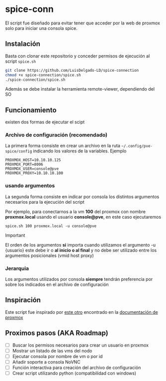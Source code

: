 # spice-conn
El script fue diseñado para evitar tener que acceder por la web de proxmox solo para iniciar una consola spice.

## Instalación

Basta con clonar este repositorio y conceder permisos de ejecución al script `spice.sh`

``` bash
git clone https://github.com/LuisDelgado-LD/spice-connection
chmod +x spice-connection/spice.sh
./spice-connection/spice.sh
```

Además se debe instalar la herramienta remote-viewer, dependiendo del SO

## Funcionamiento

existen dos formas de ejecutar el scipt

### Archivo de configuración (recomendado)

La primera forma consiste en crear un archivo en la ruta `~/.config/pve-spice/config` indicando los valores de la variables. Ejemplo

```config 
PROXMOX_HOST=10.10.10.125
PROXMOX_PORT=8006
PROXMOX_USER=console@pve
PROXMOX_PROXY=10.10.10.100
```
### usando argumentos

La segunda forma consiste en indicar por consola los distintos argumentos necesarios para la ejecución del script

Por ejemplo, para conectarnos a la vm **100** del proxmox con nombre **proxmox.local** usando el usuario **console@pve**, en este caso ejecutaremos

`spice.sh 100 proxmox.local -u console@pve`

> [!important] 
> El orden de los argumentos **si** importa cuando utilizamos el argumento -u {usuario}
> este debe ir o **al inicio o al final** y no debe ser utilizado entre los argumentos posicionales (vmid host proxy)

### Jerarquia

Los argumentos utilizados por consola **siempre** tendrán preferencia por sobre los indicados en el archivo de configuración

## Inspiración

Este script fue inspirado por [este otro](https://git.proxmox.com/?p=pve-manager.git;a=blob_plain;f=spice-example-sh;hb=HEAD) encontrado en la [documentación de proxmox](https://pve.proxmox.com/wiki/SPICE)

## Proximos pasos (AKA Roadmap)

- [ ] Buscar los permisos necesarios para crear un usuario en proxmox
- [ ] Mostrar un listado de las vms del nodo
- [ ] Ejecutar consola por nombre de vm o por id
- [ ] Añadir soporte a consola NoVNC
- [ ] Función interactiva para creación del archivo de configuración 
- [ ] Crear script utilizando python (compatibilidad con windows)